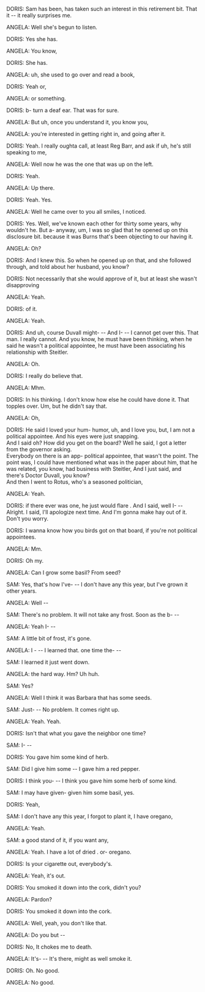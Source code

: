 DORIS:  	Sam has been,
        	has taken such an interest in this retirement bit.
        	That it --
        	it really surprises me.

ANGELA: 	Well she's begun to listen.

DORIS:  	Yes she has.

ANGELA: 	You know,
        	
DORIS:  	She has.

ANGELA: 	uh,
        	she used to go over and read a book,

DORIS:  	Yeah or,

ANGELA: 	or something.

DORIS:  	b- turn a deaf ear.
        	That was for sure.
        	
ANGELA: 	But uh,
        	once you understand it,
        	you know you,


ANGELA: 	you're interested in getting right in,
        	and going after it.

DORIS:  	Yeah.
        	I really oughta call,
        	at least Reg Barr,
        	and ask if uh,
        	he's still speaking to me,
        	 
ANGELA: 	Well now he was the one that was up on the left.

DORIS:  	Yeah.

ANGELA: 	Up there.

DORIS:  	Yeah.
        	Yes.

ANGELA: 	Well he came over to you all smiles,
        	I noticed.

DORIS:  	Yes.
        	Well,
        	we've known each other for thirty some years,
        	why wouldn't he.
        	But a- anyway,
        	um,
        	I was so glad that he opened up on this disclosure bit.
        	because it was Burns that's been objecting to our having it.

ANGELA: 	Oh?

DORIS:  	And I knew this.
        	So when he opened up on that,
        	and she followed through,
        	and told about her husband,
        	you know?

DORIS:  	Not necessarily that she would approve of it,
        	but at least she wasn't disapproving 

ANGELA: 	Yeah.

DORIS:  	of it.

ANGELA: 	Yeah.

DORIS:  	And uh,
        	course Duvall might- --
        	And I- --
        	I cannot get over this.
        	That man.
        	I really cannot.
        	And you know,
        	he must have been thinking,
        	when he said he wasn't a political appointee,
        	he must have been associating his relationship with Steitler.
   	                                                        
ANGELA: 	Oh.
   	
DORIS:  	I really do believe that.

ANGELA: 	Mhm.

DORIS:  	In his thinking.
        	I don't know how else he could have  done it.
        	That topples over. Um, but he didn't say that.

ANGELA: 	Oh,

DORIS:  	He said I loved your  hum-  humor,
        	uh,
        	and I love you,
        	but,
        	I am not a political appointee.
        	And his eyes were just snapping.                
        	And I said oh?
        	How did you get on the board?
        	Well he said,
        	I got a letter from the governor asking.                             
          	Everybody on there is an app- political appointee,
          	that wasn't the point.
          	The point was,
        	I could have mentioned what was in the paper about him,
        	that he was related,
        	you know,
        	had business with Steitler,
        	And I just said,
        	and there's Doctor Duvall,
        	you know?      	      
          	And then I went to Rotus,
        	who's a seasoned politician,

ANGELA: 	Yeah.

DORIS:  	if there ever was one,
        	he just would flare .
        	And I said,
        	well I- --
        	Alright.
        	I said,
        	I'll apologize next time.
        	And I'm gonna make hay out of it.
        	Don't you worry.
    
DORIS:  	I wanna know how you birds got on that board,
        	if you're not political appointees.
	  
ANGELA: 	Mm.

DORIS:  	Oh my.

ANGELA: 	Can I grow some basil?
        	From seed?

SAM:    	Yes,
        	that's how I've- --
        	I don't have any this year,
        	but I've grown it other years.

ANGELA: 	Well --

SAM:    	There's no problem.
        	It will not take any frost.
        	Soon as the b- --
        	
ANGELA: 	Yeah I- --

SAM:    	A little bit of frost,
        	it's gone.

ANGELA: 	I - --
        	I learned that.
        	one time the- --

SAM:    	I learned it just went down.

ANGELA: 	the hard way.
        	Hm?
        	Uh huh.

SAM:    	Yes?

ANGELA: 	Well I think it was Barbara that has some seeds.

SAM:    	Just- --
        	No problem.
        	It comes right up.

ANGELA: 	Yeah.
        	Yeah.

DORIS:  	Isn't that what you gave the neighbor one time?

SAM:    	I- --

DORIS:  	You gave him some kind of herb.

SAM:    	Did I give him some --
        	I gave him a red pepper.

DORIS:  	I think you- --
        	I think you gave him some herb of some kind.

SAM:    	I may have given- given him some basil,
        	yes.

DORIS:  	Yeah,

SAM:    	I don't have any this year,
        	I forgot to plant it,
        	I have oregano,

ANGELA: 	Yeah.

SAM:    	a good stand of it,
        	if you want any,

ANGELA: 	Yeah.
        	I have a lot of dried . or- oregano.

DORIS:  	Is your cigarette out,
        	everybody's.

ANGELA: 	Yeah,
        	it's out.

DORIS:  	You smoked it down into the  cork,
        	didn't you?

ANGELA: 	Pardon?

DORIS:  	You smoked it down into the cork.

ANGELA: 	Well,
        	yeah,
        	you don't like that.
	          
ANGELA: 	Do you but --

DORIS:  	No,
        	It chokes me to death.

ANGELA: 	It's- --
		It's there,
        	might as well smoke it.

DORIS:  	Oh.
          	No good.
			
ANGELA: 	No good.
